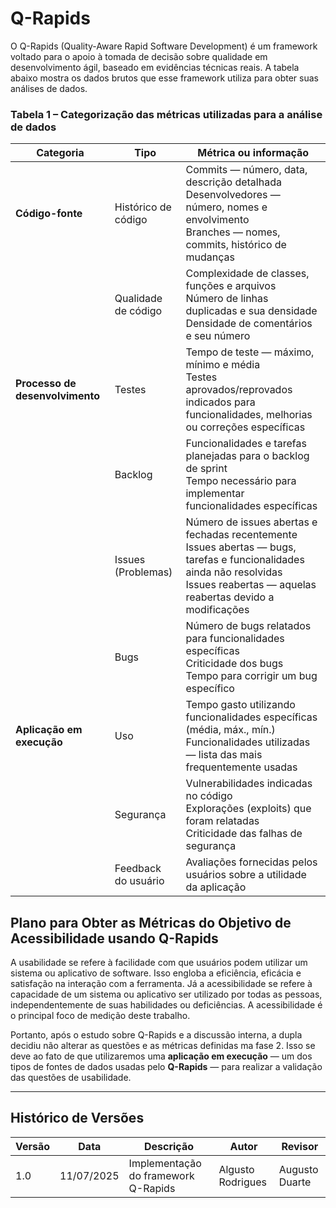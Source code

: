 # Q-Rapids

O Q-Rapids (Quality-Aware Rapid Software Development) é um framework voltado para o apoio à tomada de decisão sobre qualidade em desenvolvimento ágil, baseado em evidências técnicas reais. A tabela abaixo mostra os dados brutos que esse framework utiliza para obter suas análises de dados.

### Tabela 1 – Categorização das métricas utilizadas para a análise de dados

| Categoria             | Tipo             | Métrica ou informação                                                                 |
|-----------------------|------------------|----------------------------------------------------------------------------------------|
| **Código-fonte**      | Histórico de código | Commits — número, data, descrição detalhada<br>Desenvolvedores — número, nomes e envolvimento<br>Branches — nomes, commits, histórico de mudanças |
|                       | Qualidade de código | Complexidade de classes, funções e arquivos<br>Número de linhas duplicadas e sua densidade<br>Densidade de comentários e seu número |
| **Processo de desenvolvimento** | Testes            | Tempo de teste — máximo, mínimo e média<br>Testes aprovados/reprovados indicados para funcionalidades, melhorias ou correções específicas |
|                       | Backlog           | Funcionalidades e tarefas planejadas para o backlog de sprint<br>Tempo necessário para implementar funcionalidades específicas |
|                       | Issues (Problemas) | Número de issues abertas e fechadas recentemente<br>Issues abertas — bugs, tarefas e funcionalidades ainda não resolvidas<br>Issues reabertas — aquelas reabertas devido a modificações |
|                       | Bugs              | Número de bugs relatados para funcionalidades específicas<br>Criticidade dos bugs<br>Tempo para corrigir um bug específico |
| **Aplicação em execução** | Uso              | Tempo gasto utilizando funcionalidades específicas (média, máx., mín.)<br>Funcionalidades utilizadas — lista das mais frequentemente usadas |
|                       | Segurança         | Vulnerabilidades indicadas no código<br>Explorações (exploits) que foram relatadas<br>Criticidade das falhas de segurança |
|                       | Feedback do usuário | Avaliações fornecidas pelos usuários sobre a utilidade da aplicação |


## Plano para Obter as Métricas do Objetivo de Acessibilidade usando Q-Rapids

A usabilidade se refere à facilidade com que usuários podem utilizar um sistema ou aplicativo de software. Isso engloba a eficiência, eficácia e satisfação na interação com a ferramenta. Já a acessibilidade se refere à capacidade de um sistema ou aplicativo ser utilizado por todas as pessoas, independentemente de suas habilidades ou deficiências. A acessibilidade é o principal foco de medição deste trabalho.

Portanto, após o estudo sobre Q-Rapids e a discussão interna, a dupla decidiu não alterar as questões e as métricas definidas ma fase 2. Isso se deve ao fato de que utilizaremos uma **aplicação em execução** — um dos tipos de fontes de dados usadas pelo **Q-Rapids** — para realizar a validação das questões de usabilidade.

---

## Histórico de Versões

| Versão | Data       | Descrição                                   | Autor                     | Revisor                |
|--------|------------|---------------------------------------------|---------------------------|------------------------|
| 1.0    | 11/07/2025 | Implementação do framework Q-Rapids         | Algusto Rodrigues         | Augusto Duarte         |